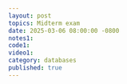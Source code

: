```yaml
---
layout: post
topics: Midterm exam
date: 2025-03-06 08:00:00 -0800
notes1: 
code1: 
video1: 
category: databases
published: true
---
```


